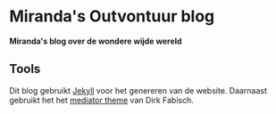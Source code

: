 # Miranda's Outvontuur blog

__Miranda's blog over de wondere wijde wereld__

## Tools

Dit blog gebruikt [Jekyll](https://jekyllrb.com/) voor het genereren van de
website. Daarnaast gebruikt het het [mediator
theme](https://github.com/dirkfabisch/mediator) van  Dirk Fabisch.

